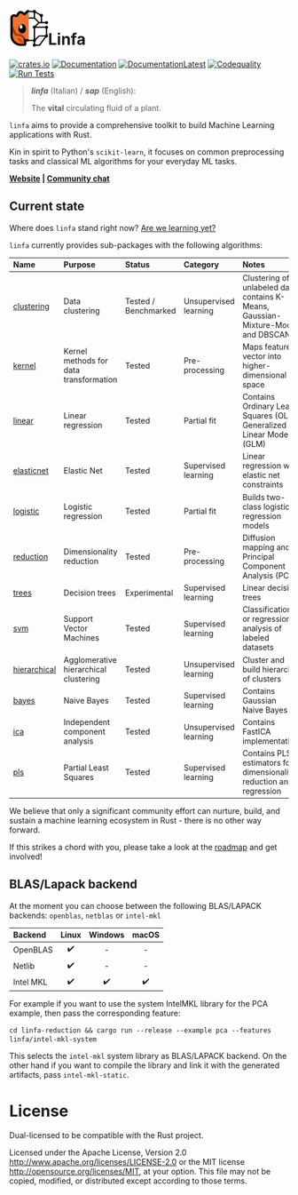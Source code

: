 <img align="left" src="./mascot.svg" width="70px" height="70px" alt="Linfa mascot icon">

# Linfa

[![crates.io](https://img.shields.io/crates/v/linfa.svg)](https://crates.io/crates/linfa)
[![Documentation](https://docs.rs/linfa/badge.svg)](https://docs.rs/linfa)
[![DocumentationLatest](https://img.shields.io/badge/docs-latest-blue)](https://rust-ml.github.io/linfa/rustdocs/linfa/)
[![Codequality](https://github.com/rust-ml/linfa/workflows/Codequality%20Lints/badge.svg)](https://github.com/rust-ml/linfa/actions?query=workflow%3A%22Codequality+Lints%22)
[![Run Tests](https://github.com/rust-ml/linfa/workflows/Run%20Tests/badge.svg)](https://github.com/rust-ml/linfa/actions?query=workflow%3A%22Run+Tests%22)

> _**linfa**_ (Italian) / _**sap**_ (English):
> 
> The **vital** circulating fluid of a plant.


`linfa` aims to provide a comprehensive toolkit to build Machine Learning applications with Rust.

Kin in spirit to Python's `scikit-learn`, it focuses on common preprocessing tasks and classical ML algorithms for your everyday ML tasks.

<strong>
    <a href="https://rust-ml.github.io/linfa/">Website</a> | <a href="https://rust-ml.zulipchat.com">Community chat</a>
</strong>

## Current state

Where does `linfa` stand right now? [Are we learning yet?](http://www.arewelearningyet.com/)

`linfa` currently provides sub-packages with the following algorithms: 


| Name | Purpose | Status | Category |  Notes | 
| :--- | :--- | :---| :--- | :---| 
| [clustering](algorithms/linfa-clustering/) | Data clustering | Tested / Benchmarked  | Unsupervised learning | Clustering of unlabeled data; contains K-Means, Gaussian-Mixture-Model and DBSCAN  | 
| [kernel](algorithms/linfa-kernel/) | Kernel methods for data transformation  | Tested  | Pre-processing | Maps feature vector into higher-dimensional space| 
| [linear](algorithms/linfa-linear/) | Linear regression | Tested  | Partial fit | Contains Ordinary Least Squares (OLS), Generalized Linear Models (GLM) | 
| [elasticnet](algorithms/linfa-elasticnet/) | Elastic Net | Tested | Supervised learning | Linear regression with elastic net constraints |
| [logistic](algorithms/linfa-logistic/) | Logistic regression | Tested  | Partial fit | Builds two-class logistic regression models
| [reduction](algorithms/linfa-reduction/) | Dimensionality reduction | Tested  | Pre-processing | Diffusion mapping and Principal Component Analysis (PCA) |
| [trees](algorithms/linfa-trees/) | Decision trees | Experimental  | Supervised learning | Linear decision trees
| [svm](algorithms/linfa-svm/) | Support Vector Machines | Tested  | Supervised learning | Classification or regression analysis of labeled datasets | 
| [hierarchical](algorithms/linfa-hierarchical/) | Agglomerative hierarchical clustering | Tested | Unsupervised learning | Cluster and build hierarchy of clusters |
| [bayes](algorithms/linfa-bayes/) | Naive Bayes | Tested | Supervised learning | Contains Gaussian Naive Bayes |
| [ica](algorithms/linfa-ica/) | Independent component analysis | Tested | Unsupervised learning | Contains FastICA implementation |
| [pls](algorithms/linfa-pls/) | Partial Least Squares | Tested | Supervised learning | Contains PLS estimators for dimensionality reduction and regression |

We believe that only a significant community effort can nurture, build, and sustain a machine learning ecosystem in Rust - there is no other way forward.

If this strikes a chord with you, please take a look at the [roadmap](https://github.com/rust-ml/linfa/issues/7) and get involved!

## BLAS/Lapack backend

At the moment you can choose between the following BLAS/LAPACK backends: `openblas`, `netblas` or `intel-mkl`

|Backend  | Linux | Windows | macOS |
|:--------|:-----:|:-------:|:-----:|
|OpenBLAS |✔️      |-        |-      |
|Netlib   |✔️      |-        |-      |
|Intel MKL|✔️      |✔️        |✔️      |

For example if you want to use the system IntelMKL library for the PCA example, then pass the corresponding feature:
```
cd linfa-reduction && cargo run --release --example pca --features linfa/intel-mkl-system
```
This selects the `intel-mkl` system library as BLAS/LAPACK backend. On the other hand if you want to compile the library and link it with the generated artifacts, pass `intel-mkl-static`.

# License
Dual-licensed to be compatible with the Rust project.

Licensed under the Apache License, Version 2.0 http://www.apache.org/licenses/LICENSE-2.0 or the MIT license http://opensource.org/licenses/MIT, at your option. This file may not be copied, modified, or distributed except according to those terms.
